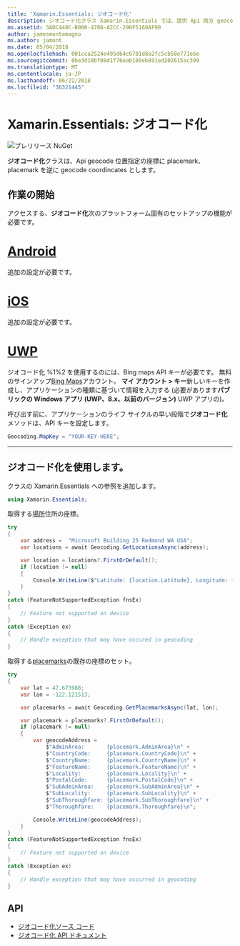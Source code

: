 ```yaml
---
title: 'Xamarin.Essentials: ジオコード化'
description: ジオコード化クラス Xamarin.Essentials では、提供 Api 両方 geocode を位置指定の座標に placemark および、placemark に geocode 座標を破棄します。
ms.assetid: 3ADC440C-B000-4708-A2CC-296F5160AF90
author: jamesmontemagno
ms.author: jamont
ms.date: 05/04/2018
ms.openlocfilehash: 001cca2524e495d64c6781d8a2fc5cb58e771e6e
ms.sourcegitcommit: 0be3d10bf08d1f76eab109eb891ed202615ac399
ms.translationtype: MT
ms.contentlocale: ja-JP
ms.lasthandoff: 06/22/2018
ms.locfileid: "36321445"
---
```

# <a name="xamarinessentials-geocoding"></a>Xamarin.Essentials: ジオコード化

![プレリリース NuGet](~/media/shared/pre-release.png)

**ジオコード化**クラスは、Api geocode 位置指定の座標に placemark、placemark を逆に geocode coordincates とします。

## <a name="getting-started"></a>作業の開始

アクセスする、**ジオコード化**次のプラットフォーム固有のセットアップの機能が必要です。

# <a name="androidtabandroid"></a>[Android](#tab/android)

追加の設定が必要です。

# <a name="iostabios"></a>[iOS](#tab/ios)

追加の設定が必要です。

# <a name="uwptabuwp"></a>[UWP](#tab/uwp)

ジオコード化 %1%2 を使用するのには、Bing maps API キーが必要です。 無料のサインアップ[Bing Maps](https://www.bingmapsportal.com/)アカウント。 **マイ アカウント > キー**新しいキーを作成し、アプリケーションの種類に基づいて情報を入力する (必要があります**パブリックの Windows アプリ (UWP、8.x、以前のバージョン)** UWP アプリの)。

呼び出す前に、アプリケーションのライフ サイクルの早い段階で**ジオコード化**メソッドは、API キーを設定します。

```csharp
Geocoding.MapKey = "YOUR-KEY-HERE";
```

-----

## <a name="using-geocoding"></a>ジオコード化を使用します。

クラスの Xamarin.Essentials への参照を追加します。

```csharp
using Xamarin.Essentials;
```

取得する[場所](xref:Xamarin.Essentials.Location)住所の座標。

```csharp
try
{
    var address =  "Microsoft Building 25 Redmond WA USA";
    var locations = await Geocoding.GetLocationsAsync(address);

    var location = locations?.FirstOrDefault();
    if (location != null)
    {
        Console.WriteLine($"Latitude: {location.Latitude}, Longitude: {location.Longitude}");
    }
}
catch (FeatureNotSupportedException fnsEx)
{
    // Feature not supported on device
}
catch (Exception ex)
{
    // Handle exception that may have occured in geocoding
}
```

取得する[placemarks](xref:Xamarin.Essentials.Placemark)の既存の座標のセット。

```csharp
try
{
    var lat = 47.673988;
    var lon = -122.121513;

    var placemarks = await Geocoding.GetPlacemarksAsync(lat, lon);

    var placemark = placemarks?.FirstOrDefault();
    if (placemark != null)
    {
        var geocodeAddress =
            $"AdminArea:       {placemark.AdminArea}\n" +
            $"CountryCode:     {placemark.CountryCode}\n" +
            $"CountryName:     {placemark.CountryName}\n" +
            $"FeatureName:     {placemark.FeatureName}\n" +
            $"Locality:        {placemark.Locality}\n" +
            $"PostalCode:      {placemark.PostalCode}\n" +
            $"SubAdminArea:    {placemark.SubAdminArea}\n" +
            $"SubLocality:     {placemark.SubLocality}\n" +
            $"SubThoroughfare: {placemark.SubThoroughfare}\n" +
            $"Thoroughfare:    {placemark.Thoroughfare}\n";

        Console.WriteLine(geocodeAddress);
    }
}
catch (FeatureNotSupportedException fnsEx)
{
    // Feature not supported on device
}
catch (Exception ex)
{
    // Handle exception that may have occurred in geocoding
}
```

## <a name="api"></a>API

- [ジオコード化ソース コード](https://github.com/xamarin/Essentials/tree/master/Xamarin.Essentials/Geocoding)
- [ジオコード化 API ドキュメント](xref:Xamarin.Essentials.Geocoding)
